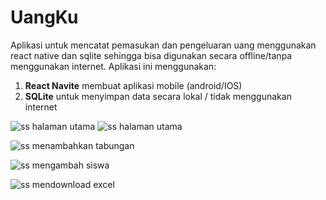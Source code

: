 # UangKu
Aplikasi untuk mencatat pemasukan dan pengeluaran uang menggunakan react native dan sqlite sehingga bisa digunakan secara offline/tanpa menggunakan internet. Aplikasi ini menggunakan:
1. **React Navite** membuat aplikasi mobile (android/IOS)
2. **SQLite** untuk menyimpan data secara lokal / tidak menggunakan internet

![ss halaman utama](https://github.com/ginbqs/UangKu/blob/master/ss%20index.png)
![ss halaman utama](https://github.com/ginbqs/UangKu/blob/master/ss%20transaksi.png)


![ss menambahkan tabungan](https://github.com/ginbqs/UangKu/blob/master/ss%20nabung.png)

![ss mengambah siswa](https://github.com/ginbqs/UangKu/blob/master/ss%20siswa.png)

![ss mendownload excel](https://github.com/ginbqs/UangKu/blob/master/ss%20download.png)
